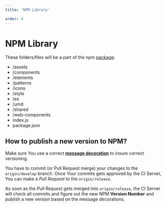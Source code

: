 ```yaml
---
title: 'NPM Library'

order: 4
---
```


# NPM Library

These folders/files will be a part of the npm [package](https://unpkg.com/dnb-ui-lib@latest/):

- /assets
- /components
- /elements
- /patterns
- /icons
- /style
- /es
- /umd
- /shared
- /web-components
- index.js
- package.json

## How to publish a new version to NPM?

Make sure You use a correct **[message decoration](/uilib/development/commit)** to insure correct versioning.

You have to commit (or Pull Request merge) your changes to the `origin/develop` branch. Once Your commits gets approved by the CI Server, You can make a _Pull Request_ to the `origin/release`.

As soon as the _Pull Request_ gets merged into `origin/release`, the CI Server will check all commits and figure out the new NPM **Version Number** and publish a new version based on the message decorations.
